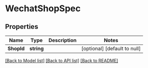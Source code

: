 # WechatShopSpec

## Properties
Name | Type | Description | Notes
------------ | ------------- | ------------- | -------------
**ShopId** | **string** |  | [optional] [default to null]

[[Back to Model list]](../README.md#documentation-for-models) [[Back to API list]](../README.md#documentation-for-api-endpoints) [[Back to README]](../README.md)


